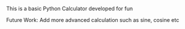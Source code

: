 This is a basic Python Calculator developed for fun


Future Work:
Add more advanced calculation such as sine, cosine etc
